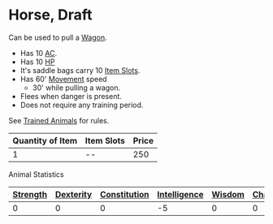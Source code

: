 # Horse, Draft

Can be used to pull a [Wagon](Wagon.md).

- Has 10 [AC](../../../../Player%20Characters/Derived%20Statistics/Armor%20Class.md).
- Has 10 [HP](../../../../Player%20Characters/Derived%20Statistics/Health%20Points.md)
- It's saddle bags carry 10 [Item Slots](../../../../Player%20Characters/Derived%20Statistics/Item%20Slots.md).
- Has 60' [Movement](../../../../Game%20Procedures/Movement.md) speed
	- 30' while pulling a wagon.
- Flees when danger is present.
- Does not require any training period.

See [Trained Animals](../../../Trained%20Animals.md) for rules.

| Quantity of Item | Item Slots | Price |
| ---------------- | ---------- | ----- |
| 1                | --         | 250   |

Animal Statistics

| [Strength](../../../../Player%20Characters/Chosen%20Statistics/Strength.md) | [Dexterity](../../../../Player%20Characters/Chosen%20Statistics/Dexterity.md) | [Constitution](../../../../Player%20Characters/Chosen%20Statistics/Constitution.md) | [Intelligence](../../../../Player%20Characters/Chosen%20Statistics/Intelligence.md) | [Wisdom](../../../../Player%20Characters/Chosen%20Statistics/Wisdom.md)<br> | [Charisma](../../../../Player%20Characters/Chosen%20Statistics/Charisma.md)<br> |
| --------------------------------------------------------------------------- | ----------------------------------------------------------------------------- | ----------------------------------------------------------------------------------- | ----------------------------------------------------------------------------------- | --------------------------------------------------------------------------- | ------------------------------------------------------------------------------- |
| 0                                                                           | 0                                                                             | 0                                                                                   | -5                                                                                  | 0                                                                           | 0                                                                               |
